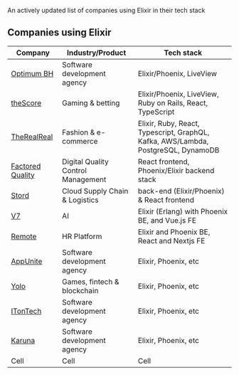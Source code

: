 An actively updated list of companies using Elixir in their tech stack

## Companies using Elixir

| Company                                                                       | Industry/Product                   | Tech stack                                                                        |
| ----------------------------------------------------------------------------- | ---------------------------------- | --------------------------------------------------------------------------------- |
| [Optimum BH](https://optimum.ba/)                                             | Software development agency        | Elixir/Phoenix, LiveView                                                          |
| [theScore](https://www.thescore.com/)                                         | Gaming & betting                   | Elixir/Phoenix, LiveView, Ruby on Rails, React, TypeScript                        |
| [TheRealReal](https://www.therealreal.com/careers)                            | Fashion & e-commerce               | Elixir, Ruby, React, Typescript, GraphQL, Kafka, AWS/Lambda, PostgreSQL, DynamoDB |
| [Factored Quality](https://www.workatastartup.com/companies/factored-quality) | Digital Quality Control Management | React frontend, Phoenix/Elixir backend stack                                      |
| [Stord](https://www.stord.com/careers)                                        | Cloud Supply Chain & Logistics     | back-end (Elixir/Phoenix) & React frontend                                        |
| [V7](https://www.v7labs.com/careers#job-openings)                             | AI                                 | Elixir (Erlang) with Phoenix BE, and Vue.js FE                                    |
| [Remote](https://remote.com/openings)                                         | HR Platform                        | Elixir and Phoenix BE, React and Nextjs FE                                        |
| [AppUnite](https://web.appunite.com/career#offers)                            | Software development agency        | Elixir, Phoenix, etc                                                              |
| [Yolo](https://careers.yolo.com/jobs)                                         | Games, fintech & blockchain        | Elixir, Phoenix, etc                                                              |
| [ITonTech](https://iterontech.com/careers/)                                   | Software development agency        | Elixir, Phoenix, etc                                                              |
| [Karuna](https://karuna.group/)                                               | Software development agency        | Elixir, Phoenix, etc                                                              |
| Cell                                                                          | Cell                               | Cell                                                                              |

